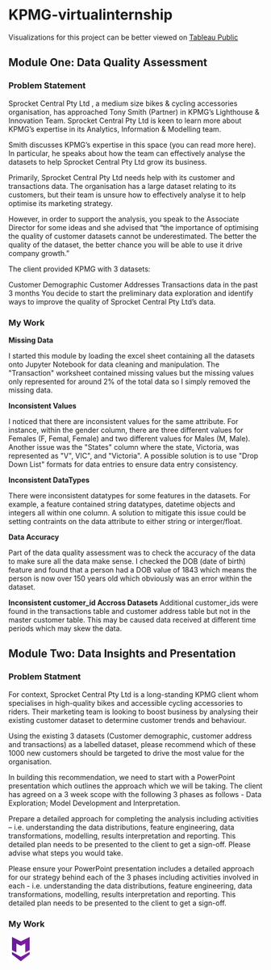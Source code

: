 # KPMG-virtualinternship

Visualizations for this project can be better viewed on [Tableau Public](https://public.tableau.com/profile/daniel8010#!/vizhome/KPMGMarketingStrategyDataAnalysis/Story1)


## Module One: Data Quality Assessment
### Problem Statement
Sprocket Central Pty Ltd , a medium size bikes & cycling accessories organisation, has approached Tony Smith (Partner) in KPMG’s Lighthouse & Innovation Team. Sprocket Central Pty Ltd  is keen to learn more about KPMG’s expertise in its Analytics, Information & Modelling team. 

Smith discusses KPMG’s expertise in this space (you can read more here). In particular, he speaks about how the team can effectively analyse the datasets to help Sprocket Central Pty Ltd grow its business.

Primarily, Sprocket Central Pty Ltd needs help with its customer and transactions data. The organisation has a large dataset relating to its customers, but their team is unsure how to effectively analyse it to help optimise its marketing strategy. 

However, in order to support the analysis, you speak to the Associate Director for some ideas and she advised that “the importance of optimising the quality of customer datasets cannot be underestimated. The better the quality of the dataset, the better chance you will be able to use it drive company growth.”

The client provided KPMG with 3 datasets:

Customer Demographic 
Customer Addresses
Transactions data in the past 3 months
You decide to start the preliminary data exploration and identify ways to improve the quality of Sprocket Central Pty Ltd’s data.


### My Work
**Missing Data**

I started this module by loading the excel sheet containing all the datasets onto Jupyter Notebook for data cleaning and manipulation. The "Transaction" worksheet contained missing values but the missing values only represented for around 2% of the total data so I simply removed the missing data.

**Inconsistent Values**

I noticed that there are inconsistent values for the same attribute. For instance, within the gender column, there are three different values for Females (F, Femal, Female) and two different values for Males (M, Male). Another issue was the "States" column where the state, Victoria, was represented as "V", VIC", and "Victoria". A possible solution is to use "Drop Down List" formats for data entries to ensure data entry consistency. 

**Inconsistent DataTypes**

There were inconsistent datatypes for some features in the datasets. For example, a feature contained string datatypes, datetime objects and integers all within one column. A solution to mitigate this issue could be setting contraints on the data attribute to either string or interger/float. 

**Data Accuracy**

Part of the data quality assessment was to check the accuracy of the data to make sure all the data make sense. I checked the DOB (date of birth) feature and found that a person had a DOB value of 1843 which means the person is now over 150 years old which obviously was an error within the dataset.

**Inconsistent customer_id Accross Datasets**
Additional customer_ids were found in the transactions table and customer address table but not in the master customer table. This may be caused data received at different time periods which may skew the data. 

## Module Two: Data Insights and Presentation
### Problem Statment
For context, Sprocket Central Pty Ltd is a long-standing KPMG client whom specialises in high-quality bikes and accessible cycling accessories to riders. Their marketing team is looking to boost business by analysing their existing customer dataset to determine customer trends and behaviour. 

Using the existing 3 datasets (Customer demographic, customer address and transactions) as a labelled dataset, please recommend which of these 1000 new customers should be targeted to drive the most value for the organisation. 

In building this recommendation, we need to start with a PowerPoint presentation which outlines the approach which we will be taking. The client has agreed on a 3 week scope with the following 3 phases as follows - Data Exploration; Model Development and Interpretation.

Prepare a detailed approach for completing the analysis including activities – i.e. understanding the data distributions, feature engineering, data transformations, modelling, results interpretation and reporting. This detailed plan needs to be presented to the client to get a sign-off. Please advise what steps you would take. 

Please ensure your PowerPoint presentation includes a detailed approach for our strategy behind each of the 3 phases including activities involved in each - i.e. understanding the data distributions, feature engineering, data transformations, modelling, results interpretation and reporting. This detailed plan needs to be presented to the client to get a sign-off.


### My Work

![alt text](https://github.com/adam-p/markdown-here/raw/master/src/common/images/icon48.png "Logo Title Text 1")


